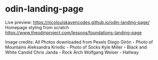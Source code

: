 # odin-landing-page
Live preview: https://nicolouiskayencodes.github.io/odin-landing-page/
Homepage styling from scratch
https://www.theodinproject.com/lessons/foundations-landing-page


Image credits:
All Photos downloaded from Pexels
Diego Girón - Photo of Mountains
Aleksandra Krivdic - Photo of Socks
Kyle Miller - Black and White Candid
Chris Janda - Rock Arch
Wolfgang Weiser - Hallway
